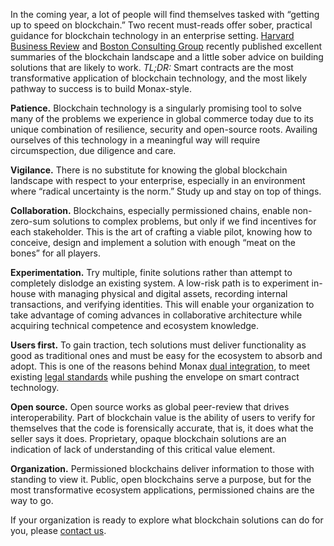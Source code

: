 In the coming year, a lot of people will find themselves tasked with “getting up to speed on blockchain.” Two recent must-reads offer sober, practical guidance for blockchain technology in an enterprise setting. [Harvard Business Review](https://hbr.org/2017/01/the-truth-about-blockchain) and [Boston Consulting Group](http://www.bcg.com/blockchain/thinking-outside-the-blocks.html) recently published excellent summaries of the blockchain landscape and a little sober advice on building solutions that are likely to work. *TL;DR:* Smart contracts are the most transformative application of blockchain technology, and the most likely pathway to success is to build Monax-style.

**Patience.** Blockchain technology is a singularly promising tool to solve many of the problems we experience in global commerce today due to its unique combination of resilience, security and open-source roots. Availing ourselves of this technology in a meaningful way will require circumspection, due diligence and care. 

**Vigilance.** There is no substitute for knowing the global blockchain landscape with respect to your enterprise, especially in an environment where “radical uncertainty is the norm.” Study up and stay on top of things. 

**Collaboration.** Blockchains, especially permissioned chains, enable non-zero-sum solutions to complex problems, but only if we find incentives for each stakeholder. This is the art of crafting a viable pilot, knowing how to conceive, design and implement a solution with enough “meat on the bones” for all players.

**Experimentation.** Try multiple, finite solutions rather than attempt to completely dislodge an existing system. A low-risk path is to experiment in-house with managing physical and digital assets, recording internal transactions, and verifying identities. This will enable your organization to take advantage of coming advances in collaborative architecture while acquiring technical competence and ecosystem knowledge. 

**Users first.** To gain traction, tech solutions must deliver functionality as good as traditional ones and must be easy for the ecosystem to absorb and adopt. This is one of the reasons behind Monax [dual integration](https://monax.io/explainers/dual_integration/), to meet existing [legal standards](https://monax.io/2016/08/18/enforcing-legal-smart-contracts/) while pushing the envelope on smart contract technology. 

**Open source.** Open source works as global peer-review that drives interoperability. Part of blockchain value is the ability of users to verify for themselves that the code is forensically accurate, that is, it does what the seller says it does. Proprietary, opaque blockchain solutions are an indication of lack of understanding of this critical value element. 

**Organization.** Permissioned blockchains deliver information to those with standing to view it. Public, open blockchains serve a purpose, but for the most transformative ecosystem applications, permissioned chains are the way to go. 


If your organization is ready to explore what blockchain solutions can do for you, please [contact us](info@monax.io).
